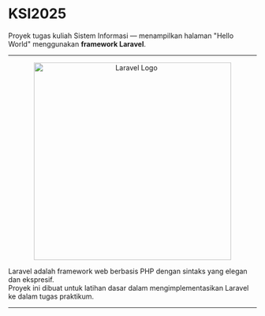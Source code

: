 # KSI2025

Proyek tugas kuliah Sistem Informasi — menampilkan halaman "Hello World" menggunakan **framework Laravel**.

---

<p align="center">
  <a href="https://laravel.com" target="_blank">
    <img src="https://raw.githubusercontent.com/laravel/art/master/logo-lockup/5%20SVG/2%20CMYK/1%20Full%20Color/laravel-logolockup-cmyk-red.svg" width="400" alt="Laravel Logo">
  </a>
</p>

Laravel adalah framework web berbasis PHP dengan sintaks yang elegan dan ekspresif.  
Proyek ini dibuat untuk latihan dasar dalam mengimplementasikan Laravel ke dalam tugas praktikum.

---
